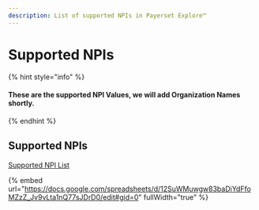 ```yaml
---
description: List of supported NPIs in Payerset Explore™
---
```


# Supported NPIs

{% hint style="info" %}
#### These are the supported NPI Values, we will add Organization Names shortly.
{% endhint %}

## Supported NPIs

[Supported NPI List](https://docs.google.com/spreadsheets/d/12SuWMuwgw83baDiYdFfoMZzZ\_Jv9vLta1nQ77sJDrD0/edit#gid=0)

{% embed url="https://docs.google.com/spreadsheets/d/12SuWMuwgw83baDiYdFfoMZzZ_Jv9vLta1nQ77sJDrD0/edit#gid=0" fullWidth="true" %}
